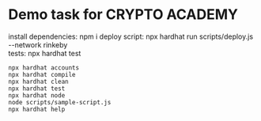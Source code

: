 # Demo task for CRYPTO ACADEMY

install dependencies: npm i
deploy script: npx hardhat run scripts/deploy.js --network rinkeby  
tests: npx hardhat test

```shell
npx hardhat accounts
npx hardhat compile
npx hardhat clean
npx hardhat test
npx hardhat node
node scripts/sample-script.js
npx hardhat help
```
